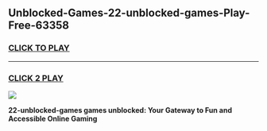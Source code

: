 
## Unblocked-Games-22-unblocked-games-Play-Free-63358
<h3>
<a href="https://premium76.site?title=22-unblocked-games&ref=21A">CLICK TO PLAY</a></h3>
<hr>

<h3>
<a href="https://premium76.site?title=22-unblocked-games&ref=21A">CLICK 2 PLAY</a>
  
</h3>

<a href="https://premium76.site?title=22-unblocked-games&ref=21A"><img src="https://clearcache.store/games.png"></a>


**22-unblocked-games games unblocked: Your Gateway to Fun and Accessible Online Gaming**
